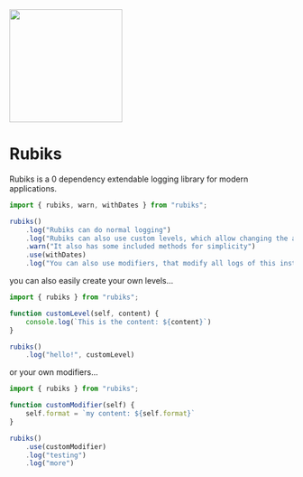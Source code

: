 
<img src="https://i.imgur.com/XfMdpeC.png" width="200" height="200" />

# Rubiks

Rubiks is a 0 dependency extendable logging library for modern applications.

```js
import { rubiks, warn, withDates } from "rubiks";

rubiks()
    .log("Rubiks can do normal logging")
    .log("Rubiks can also use custom levels, which allow changing the action", warn)
    .warn("It also has some included methods for simplicity")
    .use(withDates)
    .log("You can also use modifiers, that modify all logs of this instance");
```

you can also easily create your own levels...

```js
import { rubiks } from "rubiks";

function customLevel(self, content) {
    console.log(`This is the content: ${content}`)
}

rubiks()
    .log("hello!", customLevel)
```

or your own modifiers...

```js
import { rubiks } from "rubiks";

function customModifier(self) {
    self.format = `my content: ${self.format}`
}

rubiks()
    .use(customModifier)
    .log("testing")
    .log("more")
```


